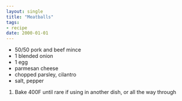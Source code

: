 ```yaml
---
layout: single
title: "Meatballs"
tags:
- recipe
date: 2000-01-01
---
```


- 50/50 pork and beef mince
- 1 blended onion
- 1 egg
- parmesan cheese
- chopped parsley, cilantro
- salt, pepper

1. Bake 400F until rare if using in another dish, or all the way through